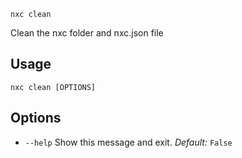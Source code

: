 
`nxc clean`

Clean the nxc folder and nxc.json file

## Usage

`nxc clean [OPTIONS]`

## Options

- `--help`
    Show this message and exit.
    *Default:* `False`

